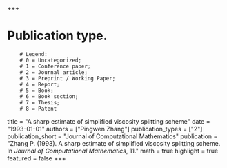 +++
# Publication type.
        # Legend: 
        # 0 = Uncategorized; 
        # 1 = Conference paper; 
        # 2 = Journal article;
        # 3 = Preprint / Working Paper; 
        # 4 = Report; 
        # 5 = Book; 
        # 6 = Book section;
        # 7 = Thesis; 
        # 8 = Patent
title = "A sharp estimate of simplified viscosity splitting scheme"
date = "1993-01-01"
authors = ["Pingwen Zhang"]
publication_types = ["2"]
publication_short = "Journal of Computational Mathematics"
publication = "Zhang P. (1993). A sharp estimate of simplified viscosity splitting scheme. In _Journal of Computational Mathematics_, 11."
math = true
highlight = true
featured = false
+++
